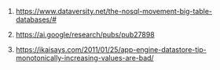 1) https://www.dataversity.net/the-nosql-movement-big-table-databases/#

2) https://ai.google/research/pubs/pub27898

3) https://ikaisays.com/2011/01/25/app-engine-datastore-tip-monotonically-increasing-values-are-bad/


